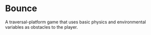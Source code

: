 # Bounce
A traversal-platform game that uses basic physics and environmental variables as obstacles to the player.
